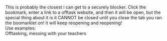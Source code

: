 This is probably the closest i can get to a securely blocker. Click the bookmark, enter a link to a offtask website, and then it will be open, but the special thing about it is it CANNOT be closed until you close the tab you ran the boomarklet on! it will keep reopening and reopening!<br>
Use examples:<br>
Offtasking, messing with your teachers
